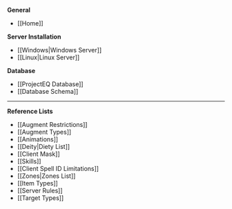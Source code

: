 **General**
* [[Home]]

**Server Installation**
* [[Windows|Windows Server]]
* [[Linux|Linux Server]]

**Database**
* [[ProjectEQ Database]]
* [[Database Schema]]

---
**Reference Lists**
* [[Augment Restrictions]]
* [[Augment Types]]
* [[Animations]]
* [[Deity|Diety List]]
* [[Client Mask]]
* [[Skills]]
* [[Client Spell ID Limitations]]
* [[Zones|Zones List]]
* [[Item Types]]
* [[Server Rules]]
* [[Target Types]]